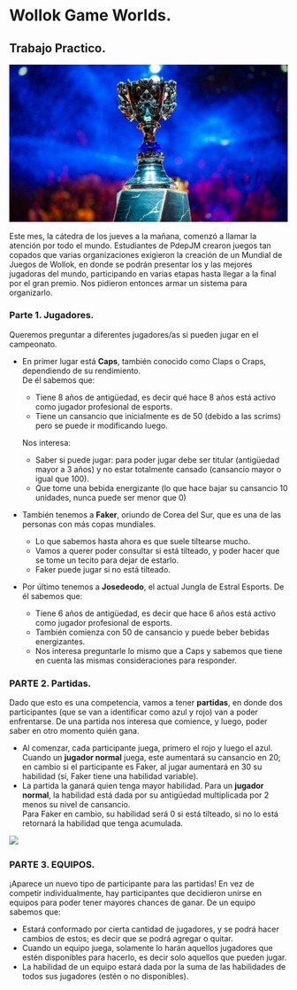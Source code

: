 # Wollok Game Worlds.
## Trabajo Practico.

![](WollokGameWorlds.jpg)

Este mes, la cátedra de los jueves a la mañana, comenzó a llamar la atención por todo el mundo. Estudiantes de PdepJM crearon juegos tan copados que varias organizaciones exigieron la creación de un Mundial de Juegos de Wollok, en donde se podrán presentar los y las mejores jugadoras del mundo, participando en varias etapas hasta llegar a la final por el gran premio. Nos pidieron entonces armar un sistema para organizarlo.

### Parte 1. Jugadores.
Queremos preguntar a diferentes jugadores/as si pueden jugar en el campeonato.<br>
- En primer lugar está **Caps**, también conocido como Claps o Craps, dependiendo de su rendimiento.<br>
    De él sabemos que:
    - Tiene 8 años de antigüedad, es decir qué hace 8 años está activo como jugador profesional de esports.
    - Tiene un cansancio que inicialmente es de 50 (debido a las scrims) pero se puede ir modificando luego.<br>
    
    Nos interesa:
    - Saber si puede jugar: para poder jugar debe ser titular (antigüedad mayor a 3 años) y no estar totalmente cansado (cansancio mayor o igual que 100).
    - Que tome una bebida energizante (lo que hace bajar su cansancio 10 unidades, nunca puede ser menor que 0)

- También tenemos a **Faker**, oriundo de Corea del Sur, que es una de las personas con más copas mundiales.
    - Lo que sabemos hasta ahora es que suele tiltearse mucho.
    - Vamos a querer poder consultar si está tilteado, y poder hacer que se tome un tecito para dejar de estarlo.
    - Faker puede jugar si no está tilteado.

- Por último tenemos a **Josedeodo**, el actual Jungla de Estral Esports. De él sabemos que:
    - Tiene 6 años de antigüedad, es decir que hace 6 años está activo como jugador profesional de esports.
    - También comienza con 50 de cansancio y puede beber bebidas energizantes.
    - Nos interesa preguntarle lo mismo que a Caps y sabemos que tiene en cuenta las mismas consideraciones para responder.



### PARTE 2. Partidas.
Dado que esto es una competencia, vamos a tener **partidas**, en donde dos participantes (que se van a identificar como azul y rojo) van a poder enfrentarse. De una partida nos interesa que comience, y luego, poder saber en otro momento quién gana.
- Al comenzar, cada participante juega, primero el rojo y luego el azul. Cuando un **jugador normal** juega, este aumentará su cansancio en 20; en cambio si el participante es Faker, al jugar aumentará en 30 su habilidad (sí, Faker tiene una habilidad variable).
- La partida la ganará quien tenga mayor habilidad. Para un **jugador normal**, la habilidad está dada por su antigüedad multiplicada por 2 menos su nivel de cansancio.<br>
Para Faker en cambio, su habilidad será 0 si está tilteado, si no lo está retornará la habilidad que tenga acumulada.

![](RoboCat.png)

### PARTE 3. EQUIPOS.
¡Aparece un nuevo tipo de participante para las partidas! En vez de competir individualmente, hay participantes que decidieron unirse en equipos para poder tener mayores chances de ganar. De un equipo sabemos que:
- Estará conformado por cierta cantidad de jugadores, y se podrá hacer cambios de estos; es decir que se podrá agregar o quitar.
- Cuando un equipo juega, solamente lo harán aquellos jugadores que estén disponibles para hacerlo, es decir solo aquellos que pueden jugar.
- La habilidad de un equipo estará dada por la suma de las habilidades de todos sus jugadores (estén o no disponibles).